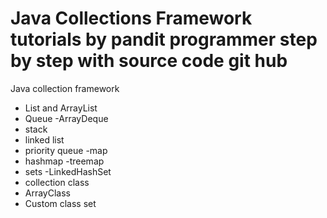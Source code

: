 # Java Collections Framework tutorials by pandit programmer step by step with source code git hub
Java collection framework
- List and ArrayList
- Queue
-ArrayDeque
- stack
- linked list
- priority queue
-map
- hashmap
-treemap
- sets
-LinkedHashSet
- collection class
- ArrayClass 
- Custom class set

